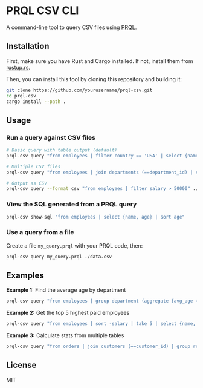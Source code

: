 # PRQL CSV CLI

A command-line tool to query CSV files using [PRQL](https://prql-lang.org/).

## Installation

First, make sure you have Rust and Cargo installed. If not, install them from [rustup.rs](https://rustup.rs/).

Then, you can install this tool by cloning this repository and building it:

```bash
git clone https://github.com/yourusername/prql-csv.git
cd prql-csv
cargo install --path .
```

## Usage

### Run a query against CSV files

```bash
# Basic query with table output (default)
prql-csv query "from employees | filter country == 'USA' | select {name, age}" ./employees.csv

# Multiple CSV files
prql-csv query "from employees | join departments (==department_id) | select {name, department_name}" ./employees.csv ./departments.csv

# Output as CSV
prql-csv query --format csv "from employees | filter salary > 50000" ./employees.csv
```

### View the SQL generated from a PRQL query

```bash
prql-csv show-sql "from employees | select {name, age} | sort age"
```

### Use a query from a file

Create a file `my_query.prql` with your PRQL code, then:

```bash
prql-csv query my_query.prql ./data.csv
```

## Examples

**Example 1:** Find the average age by department

```bash
prql-csv query "from employees | group department (aggregate {avg_age = average age})" ./employees.csv
```

**Example 2:** Get the top 5 highest paid employees

```bash
prql-csv query "from employees | sort -salary | take 5 | select {name, position, salary}" ./employees.csv
```

**Example 3:** Calculate stats from multiple tables

```bash
prql-csv query "from orders | join customers (==customer_id) | group region (aggregate {total_revenue = sum amount, order_count = count this})" ./orders.csv ./customers.csv
```

## License

MIT